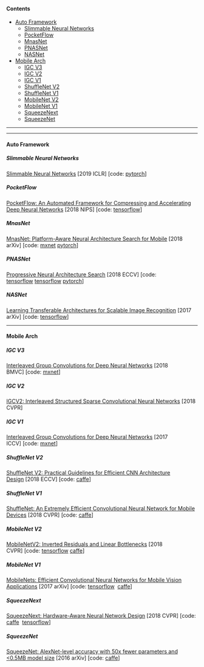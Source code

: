 #### Contents  
- [Auto Framework](#auto-framework)	
  - [Slimmable Neural Networks](#slimmable-neural-networks)
  - [PocketFlow](#pocketflow)
  - [MnasNet](#mnasnet)
  - [PNASNet](#pnasNet)
  - [NASNet](#nasNet)
- [Mobile Arch](#mobile-arch)
  - [IGC V3](#igc-v3)
  - [IGC V2](#igc-v2)
  - [IGC V1](#igc-v1)
  - [ShuffleNet V2](#shufflenet-v2)
  - [ShuffleNet V1](#shufflenet-v1)
  - [MobileNet V2](#mobilenet-v2)
  - [MobileNet V1](#mobilenet-v1)
  - [SqueezeNext](#squeezenext)
  - [SqueezeNet](#squeezenet)

------

------

#### Auto Framework

##### Slimmable Neural Networks
[Slimmable Neural Networks](https://arxiv.org/abs/1812.08928)&nbsp;[2019 ICLR]&nbsp;[code: [pytorch](https://github.com/JiahuiYu/slimmable_networks)]

##### PocketFlow
[PocketFlow: An Automated Framework for Compressing and Accelerating Deep Neural Networks](https://openreview.net/pdf?id=H1fWoYhdim)&nbsp;[2018 NIPS]&nbsp;[code: [tensorflow](https://github.com/Tencent/PocketFlow)]

##### MnasNet
[MnasNet: Platform-Aware Neural Architecture Search for Mobile](https://arxiv.org/abs/1807.11626)&nbsp;[2018 arXiv]&nbsp;[code: [mxnet](https://github.com/zeusees/Mnasnet-Pretrained-Model)&nbsp;[pytorch](https://github.com/AnjieZheng/MnasNet-PyTorch)]

##### PNASNet
[Progressive Neural Architecture Search](https://arxiv.org/abs/1712.00559)&nbsp;[2018 ECCV]&nbsp;[code: [tensorflow](https://github.com/tensorflow/models/tree/master/research/slim/nets/nasnet)&nbsp;[tensorflow](https://github.com/chenxi116/PNASNet.TF)&nbsp;[pytorch](https://github.com/chenxi116/PNASNet.pytorch)]

##### NASNet
[Learning Transferable Architectures for Scalable Image Recognition](https://arxiv.org/abs/1707.07012)&nbsp;[2017 arXiv]&nbsp;[code: [tensorflow](https://github.com/tensorflow/models/tree/master/research/slim/nets/nasnet)]

------

#### Mobile Arch

##### IGC V3
[Interleaved Group Convolutions for Deep Neural Networks](https://arxiv.org/abs/1806.00178)&nbsp;[2018 BMVC]&nbsp;[code: [mxnet](https://github.com/homles11/IGCV3)]

##### IGC V2
[IGCV2: Interleaved Structured Sparse Convolutional Neural Networks](https://arxiv.org/abs/1804.06202)&nbsp;[2018 CVPR]

##### IGC V1
[Interleaved Group Convolutions for Deep Neural Networks](https://arxiv.org/abs/1707.02725)&nbsp;[2017 ICCV]&nbsp;[code: [mxnet](https://github.com/hellozting/InterleavedGroupConvolutions)]

##### ShuffleNet V2

[ShuffleNet V2: Practical Guidelines for Efficient CNN Architecture Design](https://arxiv.org/abs/1807.11164)&nbsp;[2018 ECCV]&nbsp;[code: [caffe](https://github.com/farmingyard/ShuffleNet)]

##### ShuffleNet V1
[ShuffleNet: An Extremely Efficient Convolutional Neural Network for Mobile Devices](https://arxiv.org/abs/1707.01083)&nbsp;[2018 CVPR]&nbsp;[code: [caffe](https://github.com/farmingyard/ShuffleNet)]

##### MobileNet V2
[MobileNetV2: Inverted Residuals and Linear Bottlenecks](https://arxiv.org/abs/1801.04381)&nbsp;[2018 CVPR]&nbsp;[code: [tensorflow](https://github.com/tensorflow/models/tree/master/research/slim/nets/mobilenet)&nbsp;[caffe](https://github.com/shicai/MobileNet-Caffe)]

##### MobileNet V1
[MobileNets: Efficient Convolutional Neural Networks for Mobile Vision Applications](https://arxiv.org/abs/1704.04861)&nbsp;[2017 arXiv]&nbsp;[code: [tensorflow](https://github.com/tensorflow/models/blob/master/research/slim/nets/mobilenet_v1.md) &nbsp;[caffe](https://github.com/shicai/MobileNet-Caffe)]

##### SqueezeNext
[SqueezeNext: Hardware-Aware Neural Network Design](https://arxiv.org/abs/1803.10615)&nbsp;[2018 CVPR]&nbsp;[code: [caffe](https://github.com/amirgholami/SqueezeNext) &nbsp;[tensorflow](https://github.com/Timen/squeezenext-tensorflow)]

##### SqueezeNet

[SqueezeNet: AlexNet-level accuracy with 50x fewer parameters and <0.5MB model size](https://arxiv.org/abs/1602.07360)&nbsp;[2016 arXiv]&nbsp;[code: [caffe](https://github.com/DeepScale/SqueezeNet)]

